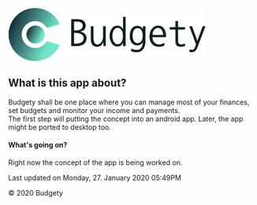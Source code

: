 <img src="logo/vector/default-monochrome.svg"  width="400"/>

## What is this app about?

Budgety shall be one place where you can manage most of your finances, set budgets and monitor your income and payments.  
The first step will putting the concept into an android app. Later, the app might be ported to desktop too.  


#### What's going on?
Right now the concept of the app is being worked on.  
 

  
Last updated on Monday, 27. January 2020 05:49PM 
   
&copy; 2020 Budgety